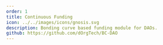 ```yaml
---
order: 1
title: Continuous Funding
icon: ../../images/icons/gnosis.svg
description: Bonding curve based funding module for DAOs.
github: https://github.com/dOrgTech/BC-DAO
---
```

